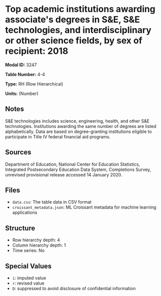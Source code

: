 # Top academic institutions awarding associate's degrees in S&E, S&E technologies, and interdisciplinary or other science fields, by sex of recipient: 2018

**Modal ID:** 3247

**Table Number:** 4-4

**Type:** RH (Row Hierarchical)

**Units:** (Number)

## Notes

S&E technologies includes science, engineering, health, and other S&E technologies. Institutions awarding the same number of degrees are listed alphabetically. Data are based on degree-granting institutions eligible to participate in Title IV federal financial aid programs.

## Sources

Department of Education, National Center for Education Statistics, Integrated Postsecondary Education Data System, Completions Survey, unrevised provisional release accessed 14 January 2020.

## Files

- `data.csv`: The table data in CSV format
- `croissant_metadata.json`: ML Croissant metadata for machine learning applications

## Structure

- Row hierarchy depth: 4
- Column hierarchy depth: 1
- Time series: No

## Special Values

- `i`: imputed value
- `r`: revised value
- `D`: suppressed to avoid disclosure of confidential information
